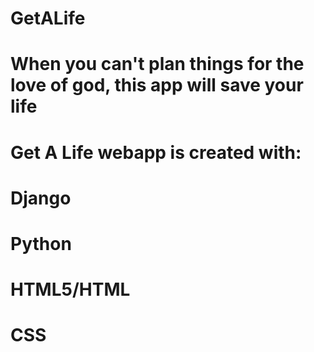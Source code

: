 # GetALife
# When you can't plan things for the love of god, this app will save your life
#
# Get A Life webapp is created with:
# Django
# Python
# HTML5/HTML
# CSS
